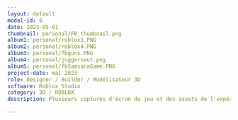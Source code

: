 ```yaml
---
layout: default
modal-id: 6
date: 2023-05-01
thumbnail: personal/FB_thumbnail.png
album1: personal/roblox3.PNG
album2: personal/roblox4.PNG
album3: personal/fbguns.PNG
album4: personal/juggernaut.png
album5: personal/fbSamsaraGame.PNG
project-date: mai 2023
role: Designer / Builder / Modélisateur 3D
software: Roblox Studio
category: 3D / ROBLOX
description: Plusieurs captures d'écran du jeu et des assets de l'expérience "SCP; Facility Breach" sur ROBLOX. Dans le groupe de développeurs, j'ai le rôle de modélisateur 3D et animateur.

---
```

